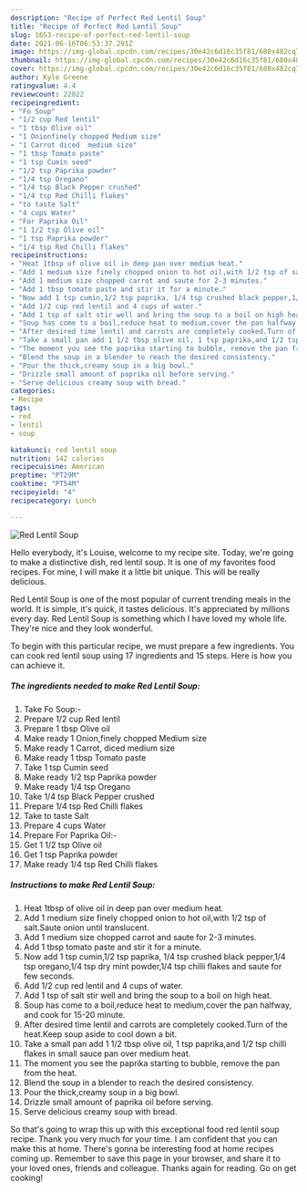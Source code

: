 ```yaml
---
description: "Recipe of Perfect Red Lentil Soup"
title: "Recipe of Perfect Red Lentil Soup"
slug: 1653-recipe-of-perfect-red-lentil-soup
date: 2021-06-16T06:53:37.291Z
image: https://img-global.cpcdn.com/recipes/30e42c6d16c35f81/680x482cq70/red-lentil-soup-recipe-main-photo.jpg
thumbnail: https://img-global.cpcdn.com/recipes/30e42c6d16c35f81/680x482cq70/red-lentil-soup-recipe-main-photo.jpg
cover: https://img-global.cpcdn.com/recipes/30e42c6d16c35f81/680x482cq70/red-lentil-soup-recipe-main-photo.jpg
author: Kyle Greene
ratingvalue: 4.4
reviewcount: 22022
recipeingredient:
- "Fo Soup"
- "1/2 cup Red lentil"
- "1 tbsp Olive oil"
- "1 Onionfinely chopped Medium size"
- "1 Carrot diced  medium size"
- "1 tbsp Tomato paste"
- "1 tsp Cumin seed"
- "1/2 tsp Paprika powder"
- "1/4 tsp Oregano"
- "1/4 tsp Black Pepper crushed"
- "1/4 tsp Red Chilli flakes"
- "to taste Salt"
- "4 cups Water"
- "For Paprika Oil"
- "1 1/2 tsp Olive oil"
- "1 tsp Paprika powder"
- "1/4 tsp Red Chilli flakes"
recipeinstructions:
- "Heat 1tbsp of olive oil in deep pan over medium heat."
- "Add 1 medium size finely chopped onion to hot oil,with 1/2 tsp of salt.Saute onion until translucent."
- "Add 1 medium size chopped carrot and saute for 2-3 minutes."
- "Add 1 tbsp tomato paste and stir it for a minute."
- "Now add 1 tsp cumin,1/2 tsp paprika, 1/4 tsp crushed black pepper,1/4 tsp oregano,1/4 tsp dry mint powder,1/4 tsp chilli flakes and saute for few seconds."
- "Add 1/2 cup red lentil and 4 cups of water."
- "Add 1 tsp of salt stir well and bring the soup to a boil on high heat."
- "Soup has come to a boil,reduce heat to medium,cover the pan halfway, and cook for 15-20 minute."
- "After desired time lentil and carrots are completely cooked.Turn of the heat.Keep soup aside to cool down a bit."
- "Take a small pan add 1 1/2 tbsp olive oil, 1 tsp paprika,and 1/2 tsp chilli flakes in small sauce pan over medium heat."
- "The moment you see the paprika starting to bubble, remove the pan from the heat."
- "Blend the soup in a blender to reach the desired consistency."
- "Pour the thick,creamy soup in a big bowl."
- "Drizzle small amount of paprika oil before serving."
- "Serve delicious creamy soup with bread."
categories:
- Recipe
tags:
- red
- lentil
- soup

katakunci: red lentil soup 
nutrition: 142 calories
recipecuisine: American
preptime: "PT29M"
cooktime: "PT54M"
recipeyield: "4"
recipecategory: Lunch

---
```



![Red Lentil Soup](https://img-global.cpcdn.com/recipes/30e42c6d16c35f81/680x482cq70/red-lentil-soup-recipe-main-photo.jpg)

Hello everybody, it's Louise, welcome to my recipe site. Today, we're going to make a distinctive dish, red lentil soup. It is one of my favorites food recipes. For mine, I will make it a little bit unique. This will be really delicious.



Red Lentil Soup is one of the most popular of current trending meals in the world. It is simple, it's quick, it tastes delicious. It's appreciated by millions every day. Red Lentil Soup is something which I have loved my whole life. They're nice and they look wonderful.


To begin with this particular recipe, we must prepare a few ingredients. You can cook red lentil soup using 17 ingredients and 15 steps. Here is how you can achieve it.

<!--inarticleads1-->

##### The ingredients needed to make Red Lentil Soup:

1. Take Fo Soup:-
1. Prepare 1/2 cup Red lentil
1. Prepare 1 tbsp Olive oil
1. Make ready 1 Onion,finely chopped Medium size
1. Make ready 1 Carrot, diced  medium size
1. Make ready 1 tbsp Tomato paste
1. Take 1 tsp Cumin seed
1. Make ready 1/2 tsp Paprika powder
1. Make ready 1/4 tsp Oregano
1. Take 1/4 tsp Black Pepper crushed
1. Prepare 1/4 tsp Red Chilli flakes
1. Take to taste Salt
1. Prepare 4 cups Water
1. Prepare For Paprika Oil:-
1. Get 1 1/2 tsp Olive oil
1. Get 1 tsp Paprika powder
1. Make ready 1/4 tsp Red Chilli flakes




<!--inarticleads2-->

##### Instructions to make Red Lentil Soup:

1. Heat 1tbsp of olive oil in deep pan over medium heat.
1. Add 1 medium size finely chopped onion to hot oil,with 1/2 tsp of salt.Saute onion until translucent.
1. Add 1 medium size chopped carrot and saute for 2-3 minutes.
1. Add 1 tbsp tomato paste and stir it for a minute.
1. Now add 1 tsp cumin,1/2 tsp paprika, 1/4 tsp crushed black pepper,1/4 tsp oregano,1/4 tsp dry mint powder,1/4 tsp chilli flakes and saute for few seconds.
1. Add 1/2 cup red lentil and 4 cups of water.
1. Add 1 tsp of salt stir well and bring the soup to a boil on high heat.
1. Soup has come to a boil,reduce heat to medium,cover the pan halfway, and cook for 15-20 minute.
1. After desired time lentil and carrots are completely cooked.Turn of the heat.Keep soup aside to cool down a bit.
1. Take a small pan add 1 1/2 tbsp olive oil, 1 tsp paprika,and 1/2 tsp chilli flakes in small sauce pan over medium heat.
1. The moment you see the paprika starting to bubble, remove the pan from the heat.
1. Blend the soup in a blender to reach the desired consistency.
1. Pour the thick,creamy soup in a big bowl.
1. Drizzle small amount of paprika oil before serving.
1. Serve delicious creamy soup with bread.




So that's going to wrap this up with this exceptional food red lentil soup recipe. Thank you very much for your time. I am confident that you can make this at home. There's gonna be interesting food at home recipes coming up. Remember to save this page in your browser, and share it to your loved ones, friends and colleague. Thanks again for reading. Go on get cooking!
